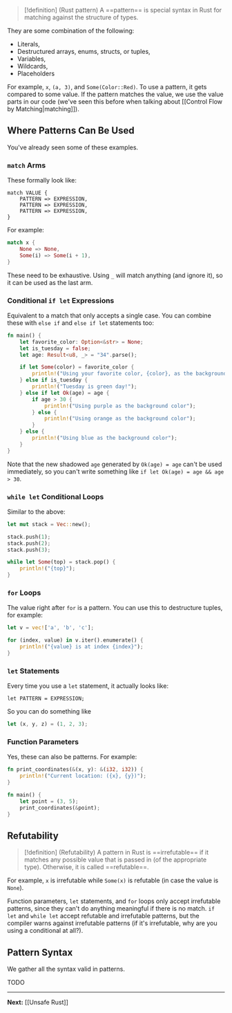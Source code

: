 > [!definition] (Rust pattern)
> A ==pattern== is special syntax in Rust for matching against the structure of types. 

They are some combination of the following:

* Literals,
* Destructured arrays, enums, structs, or tuples,
* Variables,
* Wildcards,
* Placeholders

For example, `x`, `(a, 3)`, and `Some(Color::Red)`. To use a pattern, it gets compared to some value. If the pattern matches the value, we use the value parts in our code (we've seen this before when talking about [[Control Flow by Matching|matching]]). 

## Where Patterns Can Be Used

You've already seen some of these examples.

### `match` Arms

These formally look like:

```
match VALUE {
	PATTERN => EXPRESSION,
	PATTERN => EXPRESSION,
	PATTERN => EXPRESSION,
}
```
For example:
```rust
match x {
	None => None,
	Some(i) => Some(i + 1),
}
```

These need to be exhaustive. Using `_` will match anything (and ignore it), so it can be used as the last arm.

### Conditional `if let` Expressions

Equivalent to a match that only accepts a single case. You can combine these with `else if` and `else if let` statements too:

```rust
fn main() {
    let favorite_color: Option<&str> = None;
    let is_tuesday = false;
    let age: Result<u8, _> = "34".parse();

    if let Some(color) = favorite_color {
        println!("Using your favorite color, {color}, as the background");
    } else if is_tuesday {
        println!("Tuesday is green day!");
    } else if let Ok(age) = age {
        if age > 30 {
            println!("Using purple as the background color");
        } else {
            println!("Using orange as the background color");
        }
    } else {
        println!("Using blue as the background color");
    }
}
```
Note that the new shadowed `age` generated by `Ok(age) = age` can't be used immediately, so you can't write something like `if let Ok(age) = age && age > 30`.

### `while let` Conditional Loops

Similar to the above:

```rust
let mut stack = Vec::new();

stack.push(1);
stack.push(2);
stack.push(3);

while let Some(top) = stack.pop() {
	println!("{top}");
}
```

### `for` Loops

The value right after `for` is a pattern. You can use this to destructure tuples, for example:

```rust
let v = vec!['a', 'b', 'c'];

for (index, value) in v.iter().enumerate() {
	println!("{value} is at index {index}");
}
```

### `let` Statements

Every time you use a `let` statement, it actually looks like:

```
let PATTERN = EXPRESSION;
```

So you can do something like

```rust
let (x, y, z) = (1, 2, 3);
```

### Function Parameters

Yes, these can also be patterns. For example:

```rust
fn print_coordinates(&(x, y): &(i32, i32)) {
    println!("Current location: ({x}, {y})");
}

fn main() {
    let point = (3, 5);
    print_coordinates(&point);
}
```

## Refutability

> [!definition] (Refutability)
> A pattern in Rust is ==irrefutable== if it matches any possible value that is passed in (of the appropriate type). Otherwise, it is called ==refutable==. 

For example, `x` is irrefutable while `Some(x)` is refutable (in case the value is `None`).

Function parameters, `let` statements, and `for` loops only accept irrefutable patterns, since they can't do anything meaningful if there is no match. `if let` and `while let` accept refutable and irrefutable patterns, but the compiler warns against irrefutable patterns (if it's irrefutable, why are you using a conditional at all?).

## Pattern Syntax

We gather all the syntax valid in patterns.

TODO

---

**Next:** [[Unsafe Rust]]
